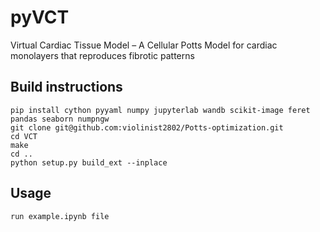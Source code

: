# pyVCT
Virtual Cardiac Tissue Model – A Cellular Potts Model for cardiac monolayers that reproduces fibrotic patterns

## Build instructions
`pip install cython pyyaml numpy jupyterlab wandb scikit-image feret pandas seaborn numpngw`  
`git clone git@github.com:violinist2802/Potts-optimization.git`  
`cd VCT`  
`make`  
`cd ..`  
`python setup.py build_ext --inplace`    
## Usage
`run example.ipynb file`
